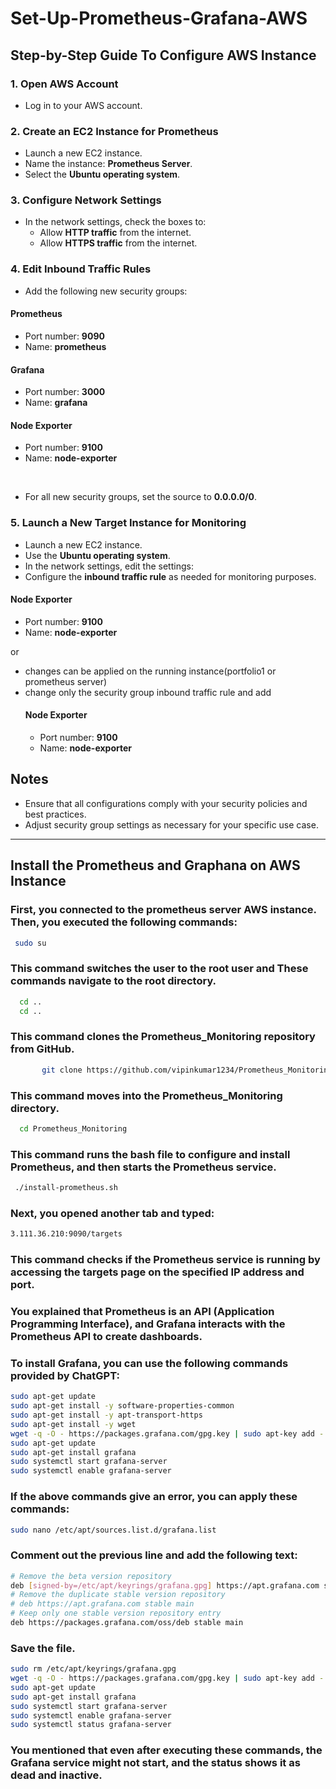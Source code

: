 # Set-Up-Prometheus-Grafana-AWS


## Step-by-Step Guide To Configure AWS Instance

### 1. Open AWS Account
- Log in to your AWS account.

### 2. Create an EC2 Instance for Prometheus
- Launch a new EC2 instance.
- Name the instance: **Prometheus Server**.
- Select the **Ubuntu operating system**.

### 3. Configure Network Settings
- In the network settings, check the boxes to:
  - Allow **HTTP traffic** from the internet.
  - Allow **HTTPS traffic** from the internet.

### 4. Edit Inbound Traffic Rules
- Add the following new security groups:

#### Prometheus
- Port number: **9090**
- Name: **prometheus**

#### Grafana
- Port number: **3000**
- Name: **grafana**

#### Node Exporter
- Port number: **9100**
- Name: **node-exporter**
<br>

- For all new security groups, set the source to **0.0.0.0/0**.

### 5. Launch a New Target Instance for Monitoring

- Launch a new EC2 instance.
- Use the **Ubuntu operating system**.
- In the network settings, edit the settings:
- Configure the **inbound traffic rule** as needed for monitoring purposes.
 #### Node Exporter
- Port number: **9100**
- Name: **node-exporter**

or 
- changes can be applied on the running instance(portfolio1 or prometheus server)
 - change only the security group inbound traffic rule and add 
     #### Node Exporter
     - Port number: **9100**
     - Name: **node-exporter**  
## Notes
- Ensure that all configurations comply with your security policies and best practices.
- Adjust security group settings as necessary for your specific use case.

_____________________________________________________________________________________________________
## Install the Prometheus and Graphana on AWS Instance
### First, you connected to the prometheus server AWS instance. Then, you executed the following commands:

````sh 
 sudo su
````
### This command switches the user to the root user and These commands navigate to the root directory.
 
  ``````sh
    cd ..
    cd ..

  ``````
###  This command clones the Prometheus_Monitoring repository from GitHub.

  ``````sh
         git clone https://github.com/vipinkumar1234/Prometheus_Monitoring.git
  ``````

###  This command moves into the Prometheus_Monitoring directory.
``````sh
  cd Prometheus_Monitoring
``````
###  This command runs the bash file to configure and install Prometheus, and then starts the Prometheus service.
``````sh
 ./install-prometheus.sh
``````

###  Next, you opened another tab and typed:
``````sh
3.111.36.210:9090/targets
``````
###  This command checks if the Prometheus service is running by accessing the targets page on the specified IP address and port.
### You explained that Prometheus is an API (Application Programming Interface), and Grafana interacts with the Prometheus API to create dashboards.
###  To install Grafana, you can use the following commands provided by ChatGPT:
``````sh
sudo apt-get update
sudo apt-get install -y software-properties-common
sudo apt-get install -y apt-transport-https
sudo apt-get install -y wget
wget -q -O - https://packages.grafana.com/gpg.key | sudo apt-key add -
sudo apt-get update
sudo apt-get install grafana
sudo systemctl start grafana-server
sudo systemctl enable grafana-server
````````
###  If the above commands give an error, you can apply these commands:
````sh
sudo nano /etc/apt/sources.list.d/grafana.list
````
###  Comment out the previous line and add the following text:
````sh
# Remove the beta version repository
deb [signed-by=/etc/apt/keyrings/grafana.gpg] https://apt.grafana.com stable main
# Remove the duplicate stable version repository
# deb https://apt.grafana.com stable main
# Keep only one stable version repository entry
deb https://packages.grafana.com/oss/deb stable main
`````
###  Save the file.
`````sh
sudo rm /etc/apt/keyrings/grafana.gpg
wget -q -O - https://packages.grafana.com/gpg.key | sudo apt-key add -
sudo apt-get update
sudo apt-get install grafana
sudo systemctl start grafana-server
sudo systemctl enable grafana-server
sudo systemctl status grafana-server
``````
###  You mentioned that even after executing these commands, the Grafana service might not start, and the status shows it as dead and inactive.



